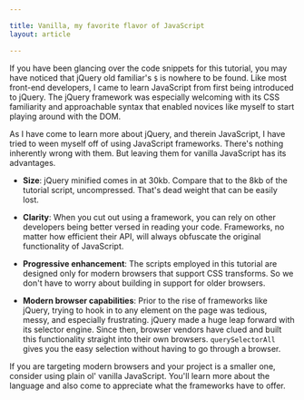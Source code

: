 ```yaml
---

title: Vanilla, my favorite flavor of JavaScript
layout: article

---
```


If you have been glancing over the code snippets for this tutorial, you may have noticed that jQuery old familiar's `$` is nowhere to be found. Like most front-end developers, I came to learn JavaScript from first being introduced to jQuery. The jQuery framework was especially welcoming with its CSS familiarity and approachable syntax that enabled novices like myself to start playing around with the DOM.

As I have come to learn more about jQuery, and therein JavaScript, I have tried to ween myself off of using JavaScript frameworks. There's nothing inherently wrong with them. But leaving them for vanilla JavaScript has its advantages.

+ **Size**: jQuery minified comes in at 30kb. Compare that to the 8kb of the tutorial script, uncompressed. That's dead weight that can be easily lost.

+ **Clarity**: When you cut out using a framework, you can rely on other developers being better versed in reading your code. Frameworks, no matter how efficient their API, will always obfuscate the original functionality of JavaScript.

+ **Progressive enhancement**: The scripts employed in this tutorial are designed only for modern browsers that support CSS transforms. So we don't have to worry about building in support for older browsers.

+ **Modern browser capabilities**: Prior to the rise of frameworks like jQuery, trying to hook in to any element on the page was tedious, messy, and especially frustrating. jQuery made a huge leap forward with its selector engine. Since then, browser vendors have clued and built this functionality straight into their own browsers. `querySelectorAll` gives you the easy selection without having to go through a browser.

If you are targeting modern browsers and your project is a smaller one, consider using plain ol' vanilla JavaScript. You'll learn more about the language and also come to appreciate what the frameworks have to offer.